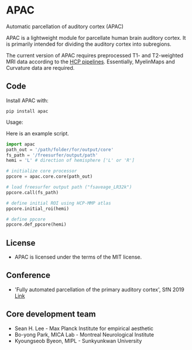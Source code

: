 ﻿# APAC

Automatic parcellation of auditory cortex (APAC)

APAC is a lightweight module for parcellate human brain auditory cortex. It is primarily intended for dividing the auditory cortex into subregions.

The current version of APAC requires preprocessed T1- and T2-weighted MRI data according to the [HCP pipelines](https://github.com/Washington-University/HCPpipelines). Essentially, MyelinMaps and Curvature data are required.

## Code

Install APAC with:

`pip install apac`
 
 Usage:

Here is an example script.
```python
import apac
path_out = '/path/folder/for/output/core'
fs_path = '/freesurfer/output/path'
hemi = 'L' # direction of hemisphere ['L' or 'R'] 

# initialize core processor
ppcore = apac.core.core(path_out)

# load freesurfer output path ("fsaveage_LR32k") 
ppcore.call(fs_path)  

# define initial ROI using HCP-MMP atlas
ppcore.initial_roi(hemi)

# define ppcore
ppcore.def_ppcore(hemi)
```
 

## License

- APAC is licensed under the terms of the MIT license.

## Conference

- 'Fully automated parcellation of the primary auditory cortex', SfN 2019 [Link](https://www.abstractsonline.com/pp8/#!/7883/presentation/50268)


## Core development team

- Sean H. Lee - Max Planck Institute for empirical aesthetic
- Bo-yong Park, MICA Lab - Montreal Neurological Institute
- Kyoungseob Byeon, MIPL - Sunkyunkwan University

